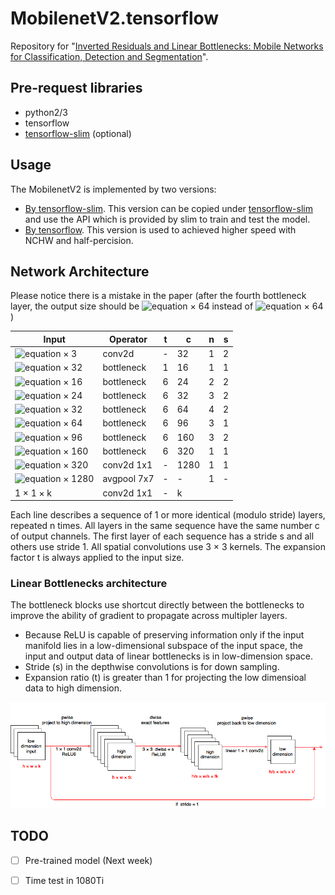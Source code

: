 # MobilenetV2.tensorflow
Repository for "[Inverted Residuals and Linear Bottlenecks: Mobile Networks for Classification, Detection and Segmentation](https://arxiv.org/abs/1801.04381)".

## Pre-request libraries
- python2/3
- tensorflow
- [tensorflow-slim](https://github.com/tensorflow/models/tree/master/research/slim) (optional)

## Usage
The MobilenetV2 is implemented by two versions:
- [By tensorflow-slim](https://github.com/ShuangXieIrene/MobilenetV2.tensorflow/tree/master/slim-net). 
This version can be copied under [tensorflow-slim](https://github.com/tensorflow/models/tree/master/research/slim/nets) and use the API which is provided by slim to train and test the model. 
- [By tensorflow](https://github.com/ShuangXieIrene/MobilenetV2.tensorflow/tree/master/benchmark-net).
This version is used to achieved higher speed with NCHW and half-percision.

## Network Architecture
Please notice there is a mistake in the paper (after the fourth bottleneck layer, the output size should be ![equation](http://latex.codecogs.com/gif.latex?14^2) × 64 instead of ![equation](http://latex.codecogs.com/gif.latex?28^2) × 64 )

| Input                                                       | Operator    | t | c    | n | s |
|-------------------------------------------------------------|-------------|---|------|---|---|
| ![equation](http://latex.codecogs.com/gif.latex?224^2) × 3  | conv2d      | - | 32   | 1 | 2 |
| ![equation](http://latex.codecogs.com/gif.latex?112^2) × 32 | bottleneck  | 1 | 16   | 1 | 1 |
| ![equation](http://latex.codecogs.com/gif.latex?112^2) × 16 | bottleneck  | 6 | 24   | 2 | 2 |
| ![equation](http://latex.codecogs.com/gif.latex?56^2) × 24  | bottleneck  | 6 | 32   | 3 | 2 |
| ![equation](http://latex.codecogs.com/gif.latex?28^2) × 32  | bottleneck  | 6 | 64   | 4 | 2 |
| ![equation](http://latex.codecogs.com/gif.latex?14^2) × 64  | bottleneck  | 6 | 96   | 3 | 1 |
| ![equation](http://latex.codecogs.com/gif.latex?14^2) × 96  | bottleneck  | 6 | 160  | 3 | 2 |
| ![equation](http://latex.codecogs.com/gif.latex?7^2) × 160  | bottleneck  | 6 | 320  | 1 | 1 |
| ![equation](http://latex.codecogs.com/gif.latex?7^2) × 320  | conv2d 1x1  | - | 1280 | 1 | 1 |
| ![equation](http://latex.codecogs.com/gif.latex?7^2) × 1280 | avgpool 7x7 | - | -    | 1 | - |
| 1 × 1 × k                                                   | conv2d 1x1  | - | k    |   |   |

Each line describes a sequence of 1 or more identical (modulo stride) layers, repeated n times. All layers in the same sequence have the same number c of output channels. The first layer of each sequence has a stride s and all others use stride 1. All spatial convolutions use 3 × 3 kernels. The expansion factor t is always applied to the input size.
### Linear Bottlenecks architecture
The bottleneck blocks use shortcut directly between the bottlenecks to improve the ability of gradient to propagate across multipler layers.
- Because ReLU is capable of preserving information only if the input manifold lies in a low-dimensional subspace of the input space, the input and output data of linear bottlenecks is in low-dimension space. 
- Stride (s) in the depthwise convolutions is for down sampling. 
- Expansion ratio (t) is greater than 1 for projecting the low dimensioal data to high dimension.

![image](image/image/linear_bottleneck.png) 
## TODO
- [ ] Pre-trained model (Next week)
- [ ] Time test in 1080Ti



